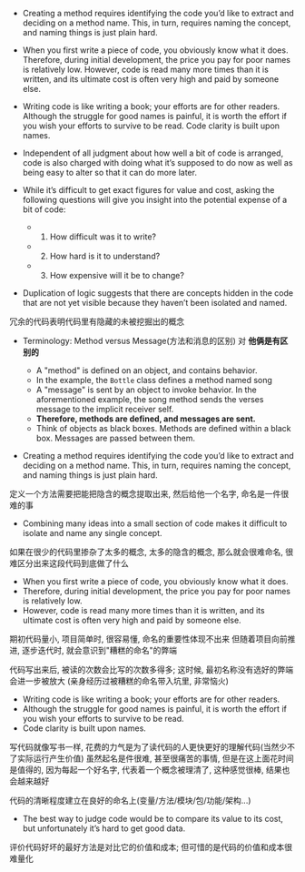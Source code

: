 + Creating a method requires identifying the code you’d like to extract and deciding on a method name. This, in turn, requires naming the concept, and naming things is just plain hard.

+ When you first write a piece of code, you obviously know what it does. Therefore, during initial development, the price you pay for poor names is relatively low. However, code is read many more times than it is written, and its ultimate cost is often very high and paid by someone else.

+ Writing code is like writing a book; your efforts are for other readers. Although the struggle for good names is painful, it is worth the effort if you wish your efforts to survive to be read. Code clarity is built upon names.

+ Independent of all judgment about how well a bit of code is arranged, code is also charged with doing what it’s supposed to do now as well as being easy to alter so that it can do more later.

+ While it’s difficult to get exact figures for value and cost, asking the following questions will give you insight into the potential expense of a bit of code:
    + 1. How difficult was it to write?
    + 2. How hard is it to understand?
    + 3. How expensive will it be to change?

+ Duplication of logic suggests that there are concepts hidden in the code that are not yet visible because they haven’t been isolated and named.

冗余的代码表明代码里有隐藏的未被挖掘出的概念

+ Terminology: Method versus Message(方法和消息的区别) 对 **他俩是有区别的**
    + A "method" is defined on an object, and contains behavior.
    + In the example, the `Bottle` class defines a method named song
    + A "message" is sent by an object to invoke behavior. In the aforementioned example, the song method sends the verses message to the implicit receiver self.
    + **Therefore, methods are defined, and messages are sent.**
    + Think of objects as black boxes. Methods are defined within a black box. Messages are passed between them.

+ Creating a method requires identifying the code you’d like to extract and deciding on a method name. This, in turn, requires naming the concept, and naming things is just plain hard.

定义一个方法需要把能把隐含的概念提取出来, 然后给他一个名字, 命名是一件很难的事

+ Combining many ideas into a small section of code makes it difficult to isolate and name any single concept.

如果在很少的代码里掺杂了太多的概念, 太多的隐含的概念, 那么就会很难命名, 很难区分出来这段代码到底做了什么

+ When you first write a piece of code, you obviously know what it does.
+ Therefore, during initial development, the price you pay for poor names is relatively low.
+ However, code is read many more times than it is written, and its ultimate cost is often very high and paid by someone else.

期初代码量小, 项目简单时, 很容易懂, 命名的重要性体现不出来
但随着项目向前推进, 逐步迭代时, 就会意识到"糟糕的命名"的弊端

代码写出来后, 被读的次数会比写的次数多得多; 这时候, 最初名称没有选好的弊端会进一步被放大
(亲身经历过被糟糕的命名带入坑里, 非常恼火)

+ Writing code is like writing a book; your efforts are for other readers.
+ Although the struggle for good names is painful, it is worth the effort if you wish your efforts to survive to be read.
+ Code clarity is built upon names.

写代码就像写书一样, 花费的力气是为了读代码的人更快更好的理解代码(当然少不了实际运行产生价值)
虽然起名是件很难, 甚至很痛苦的事情, 但是在这上面花时间是值得的, 因为每起一个好名字, 代表着一个概念被理清了, 这种感觉很棒, 结果也会越来越好

代码的清晰程度建立在良好的命名上(变量/方法/模块/包/功能/架构...)

+ The best way to judge code would be to compare its value to its cost, but unfortunately it’s hard to get good data.

评价代码好坏的最好方法是对比它的价值和成本; 但可惜的是代码的价值和成本很难量化





